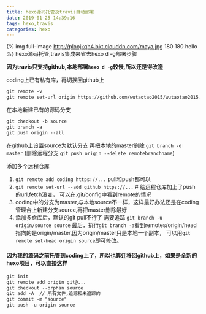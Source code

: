 ```yaml
---
title: hexo源码托管及travis自动部署
date: 2019-01-25 14:39:16
tags: hexo,travis
categories: hexo
---
```

{% img full-image http://ploojkqh4.bkt.clouddn.com/maya.jpg 180 180 hello %}
hexo源码托管,travis集成来省去hexo d -g部署步骤
<!-- more -->

**因为travis只支持github,本地部署`hexo d -g`较慢,所以还是得改造**

coding上已有私有库，再切换回github上
```txt
git remote -v
git remote set-url origin https://github.com/wutaotao2015/wutaotao2015.github.io.git
```

在本地新建已有的源码分支
```txt
git checkout -b source
git branch -a
git push origin --all
```
在github上设置source为默认分支
再把本地的master删除
`git branch -d master`
(删除远程分支 `git push origin --delete remotebranchname`)

添加多个远程仓库

1. `git remote add coding https://...`
	pull和push都可以
2. `git remote set-url --add github https://...`  # 给远程仓库加上了push的url,fetch没变，
可以在.git/config中看到remote的情况
3. coding中的分支为master,与本地source不一样，这样最好办法还是在coding管理台上新建分支source,再把master删除最好
4. 添加多仓库后，默认的git pull不行了
需要追踪
`git branch -u origin/source source`
最后，执行`git branch -a`看到remotes/origin/head指向的是origin/master,因为origin/master只是本地一个副本，
可以用`git remote set-head origin source`即可修改。

#### 因为我的源码之前托管到coding上了，所以也算迁移回github上，如果是全新的hexo项目，可以直接这样
```txt
git init
git remote add origin git@...
git checkout --orphan source
git add -A  // 所有文件,追踪和未追踪的
git commit -m "source"
git push -u origin source
```
